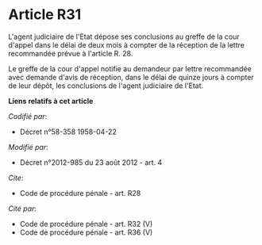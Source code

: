 # Article R31

L'agent judiciaire de l'Etat dépose ses conclusions au greffe de la cour d'appel dans le délai de deux mois à compter de la
réception de la lettre recommandée prévue à l'article R. 28. 

Le greffe de la cour d'appel notifie au demandeur par lettre recommandée avec demande d'avis de réception, dans le délai de
quinze jours à compter de leur dépôt, les conclusions de l'agent judiciaire de l'Etat.

**Liens relatifs à cet article**

_Codifié par_:

  - Décret n°58-358 1958-04-22

_Modifié par_:

  - Décret n°2012-985 du 23 août 2012 - art. 4

_Cite_:

  - Code de procédure pénale - art. R28

_Cité par_:

  - Code de procédure pénale - art. R32 (V)
  - Code de procédure pénale - art. R36 (V)
